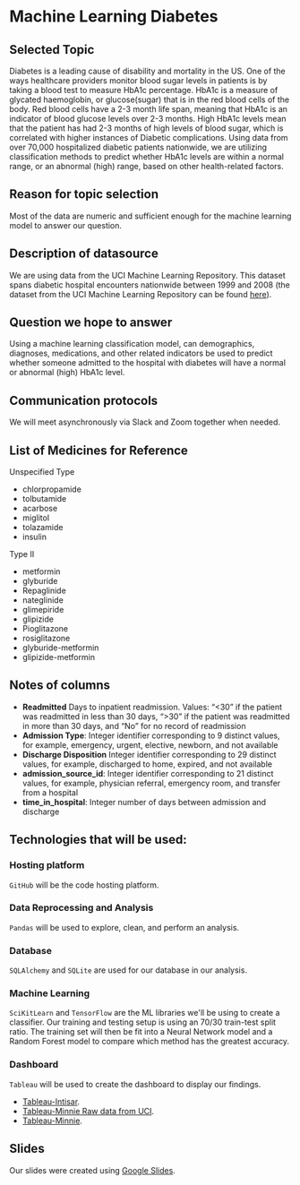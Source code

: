 # Machine Learning Diabetes

## Selected Topic

Diabetes is a leading cause of disability and mortality in the US. One of the ways healthcare providers monitor blood sugar levels in patients is by taking a blood test to measure HbA1c percentage. HbA1c is a measure of glycated haemoglobin, or glucose(sugar) that is in the red blood cells of the body. Red blood cells have a 2-3 month life span, meaning that HbA1c is an indicator of blood glucose levels over 2-3 months. High HbA1c levels mean that the patient has had 2-3 months of high levels of blood sugar, which is correlated with higher instances of Diabetic complications. Using data from over 70,000 hospitalized diabetic patients nationwide, we are utilizing classification methods to predict whether HbA1c levels are within a normal range, or an abnormal (high) range, based on other health-related factors.

## Reason for topic selection

Most of the data are numeric and sufficient enough for the machine learning model to answer our question.

## Description of datasource

We are using data from the UCI Machine Learning Repository. This dataset spans diabetic hospital encounters nationwide between 1999 and 2008 (the dataset from the UCI Machine Learning Repository can be found [here](https://archive.ics.uci.edu/ml/machine-learning-databases/00296/)).

## Question we hope to answer

Using a machine learning classification model, can demographics, diagnoses, medications, and other related indicators be used to predict whether someone admitted to the hospital with diabetes will have a normal or abnormal (high) HbA1c level. 

## Communication protocols

We will meet asynchronously via Slack and Zoom together when needed.

## List of Medicines for Reference
Unspecified Type
- chlorpropamide
- tolbutamide
- acarbose
- miglitol 
- tolazamide 
- insulin    

Type II
- metformin
- glyburide
- Repaglinide
- nateglinide
- glimepiride
- glipizide
- Pioglitazone
- rosiglitazone  
- glyburide-metformin
- glipizide-metformin

## Notes of columns
- **Readmitted** Days to inpatient readmission. Values: “<30” if the patient was readmitted in less than 30 days, “>30” if the patient was readmitted in more than 30 days, and “No” for no record of readmission
- **Admission Type**: Integer identifier corresponding to 9 distinct values, for example, emergency, urgent,
elective, newborn, and not available 
- **Discharge Disposition** Integer identifier corresponding to 29 distinct values, for example, discharged to
home, expired, and not available
- **admission_source_id**: Integer identifier corresponding to 21 distinct values, for example, physician referral,
emergency room, and transfer from a hospital 
- **time_in_hospital**: Integer number of days between admission and discharge 


## Technologies that will be used:
### Hosting platform
```GitHub``` will be the code hosting platform.
### Data Reprocessing and Analysis
```Pandas``` will be used to explore, clean, and perform an analysis. 
### Database
```SQLAlchemy``` and ```SQLite``` are used for our database in our analysis.
### Machine Learning
```SciKitLearn``` and ```TensorFlow``` are the ML libraries we'll be using to create a classifier. Our training and testing setup is using an 70/30 train-test split ratio. The training set will then be fit into a Neural Network model and a Random Forest model to compare which method has the greatest accuracy.
### Dashboard
```Tableau``` will be used to create the dashboard to display our findings. 
- [Tableau-Intisar](https://public.tableau.com/app/profile/intisar3500/viz/ML-DiabetesClassification/Dashboard1?publish=yes).
- [Tableau-Minnie Raw data from UCI](https://public.tableau.com/views/ML-DiabetesClassification_16447097191460/Raw_Visualizations?:language=en-US&publish=yes&:display_count=n&:origin=viz_share_link).
- [Tableau-Minnie](https://public.tableau.com/views/ML-Diabetes_A1MEtformin/Dashboard3?:language=en-US&publish=yes&:display_count=n&:origin=viz_share_link).


## Slides
Our slides were created using [Google Slides](https://docs.google.com/presentation/d/1W2DfvjoKXET1t2AdzyoIjnP3BIkupiBVizmdS_L6_j0/edit?usp=sharing).
